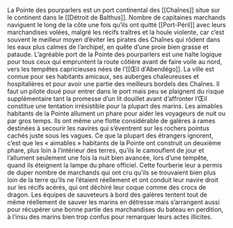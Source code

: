 La Pointe des pourparlers est un port continental des [[Chaînes]] situe sur le continent dans le [[Détroit de Balthus]].
Nombre de capitaines marchands naviguent le long de la côte une fois qu’ils ont quitté [[Port-Péril]] avec leurs marchandises volées, malgré les récifs traîtres et la houle violente, car c’est souvent le meilleur moyen d’éviter les pirates des Chaînes qui rôdent dans les eaux plus calmes de l’archipel, en quête d’une proie bien grasse et pataude.
L’agréable port de la Pointe des pourparlers est une halte logique pour tous ceux qui empruntent la route côtière avant de faire voile au nord, vers les tempêtes capricieuses nées de l’[[Œil d'Abendégo]]. La ville est connue pour ses habitants amicaux, ses auberges chaleureuses et hospitalières et pour avoir une partie des meilleurs bordels des Chaînes. Il faut un pilote doué pour entrer dans le port mais peu se plaignent du risque supplémentaire tant la promesse d’un lit douillet avant d’affronter l’Œil constitue une tentation irrésistible pour la plupart des marins.
Les aimables habitants de la Pointe allument un phare pour aider les voyageurs de nuit ou par gros temps. Ils ont même une flotte considérable de galères à rames destinées à secourir les navires qui s’éventrent sur les rochers pointus cachés juste sous les vagues.
Ce que la plupart des étrangers ignorent, c’est que les « aimables » habitants de la Pointe ont construit un deuxième phare, plus loin à l’intérieur des terres, qu’ils le camouflent de jour et l’allument seulement une fois la nuit bien avancée, lors d’une tempête, quand ils éteignent la lampe du phare officiel. Cette fourberie leur a permis de duper nombre de marchands qui ont cru qu’ils se trouvaient bien plus loin de la terre qu’ils ne l’étaient réellement et ont conduit leur navire droit sur les récifs acérés, qui ont déchiré leur coque comme des crocs de dragon. Les équipes de sauveteurs à bord des galères tentent tout de même réellement de sauver les marins en détresse mais s’arrangent aussi pour récupérer une bonne partie des marchandises du bateau en perdition, à l’insu des marins bien trop confus pour remarquer leurs actes illicites.